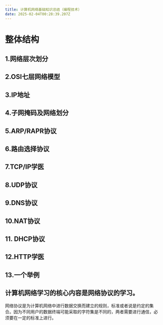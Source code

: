 ```yaml
---
title: 计算机网络基础知识总结（编程技术）
date: 2025-02-04T00:28:39.207Z
---
```


# 整体结构
## 1.网络层次划分
## 2.OSI七层网络模型
## 3.IP地址
## 4.子网掩码及网络划分
## 5.ARP/RAPR协议
## 6.路由选择协议
## 7.TCP/IP学医
## 8.UDP协议
## 9.DNS协议
## 10.NAT协议
## 11. DHCP协议
## 12.HTTP学医
## 13.一个举例


## 计算机网络学习的核心内容是网络协议的学习。
  网络协议是为计算机网络中进行数据交换而建立的规则，标准或者说是约定的集合。因为不同用户的数据终端可能采取的字符集是不同的，两者需要进行通信，必须要在一定的标准上进行。
  
  













